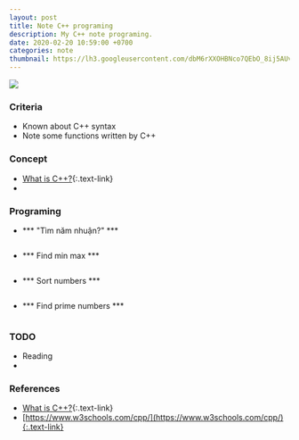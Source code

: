 ```yaml
---
layout: post
title: Note C++ programing
description: My C++ note programing.
date: 2020-02-20 10:59:00 +0700
categories: note
thumbnail: https://lh3.googleusercontent.com/dbM6rXXOHBNco7QEbO_8ij5AUvaZLnG-sJprVmGHkY1EGPNmJnaPo1lIbV2c0NysBP4-x--IDxjfELrm2N7d_swMlb6pSjHKWGxiODsDA4kkJQzt5c1_cl4nPy6GvGkU40cT0iMOm3VkNT1KHJQj5CMokGUm7SKFCx53EqZJ09EcJ6dwWJALO9WstA1uaZtckABScHIdDYJChDtmLmqjhDMUZOgQy1Hub0Nb9ALESMZ628eQkSqXAmBhq0O6TvfEE4i47qHEF-IrTvOSLF904yw6DacBhr0Mng9LFHgm64X2siieVvsmGH3Zt8YdqOa8iDtV8P49BcqNJGeit7Chb-R-8DeeI39NGSxCPkyW_HjztsJRWbGlsTee6r1YMEY-b6sPaUXbOU4P-iVQUaoEvfHTAKYq23MkzVkoLYwXaeNFH4NlYb3Az69CY6Y68Fv36bnXKU98XcwiCx-oOP22OQvTR-8YzXLI57r0edYoFOjPd4Hm1WDmyB0ezYsewdsAKkl3zkuo5QYFX_tbuRQISTfWSOQLIvzNW-L5j6M-n-KcxB_ixePtgy6bVDfcbiRPt29ArqtcK2RIlmcfF4yB23phCTzYWJiThDIwv1IQGxYIbfXDTMg_2iDaVb7Yx89H-a3-0Qfa8GwEIZw8x1ALHeevvUmpJllIhlq_ZP464Ql0_M6d_A3tuFSOLj4L-A2sRiZwIVrgP-QKwQzqn3fWzkiEzRgNrr8Mz2J8Ngc-ESyvjMRn=w800-h450-no
---
```


![](https://lh3.googleusercontent.com/dbM6rXXOHBNco7QEbO_8ij5AUvaZLnG-sJprVmGHkY1EGPNmJnaPo1lIbV2c0NysBP4-x--IDxjfELrm2N7d_swMlb6pSjHKWGxiODsDA4kkJQzt5c1_cl4nPy6GvGkU40cT0iMOm3VkNT1KHJQj5CMokGUm7SKFCx53EqZJ09EcJ6dwWJALO9WstA1uaZtckABScHIdDYJChDtmLmqjhDMUZOgQy1Hub0Nb9ALESMZ628eQkSqXAmBhq0O6TvfEE4i47qHEF-IrTvOSLF904yw6DacBhr0Mng9LFHgm64X2siieVvsmGH3Zt8YdqOa8iDtV8P49BcqNJGeit7Chb-R-8DeeI39NGSxCPkyW_HjztsJRWbGlsTee6r1YMEY-b6sPaUXbOU4P-iVQUaoEvfHTAKYq23MkzVkoLYwXaeNFH4NlYb3Az69CY6Y68Fv36bnXKU98XcwiCx-oOP22OQvTR-8YzXLI57r0edYoFOjPd4Hm1WDmyB0ezYsewdsAKkl3zkuo5QYFX_tbuRQISTfWSOQLIvzNW-L5j6M-n-KcxB_ixePtgy6bVDfcbiRPt29ArqtcK2RIlmcfF4yB23phCTzYWJiThDIwv1IQGxYIbfXDTMg_2iDaVb7Yx89H-a3-0Qfa8GwEIZw8x1ALHeevvUmpJllIhlq_ZP464Ql0_M6d_A3tuFSOLj4L-A2sRiZwIVrgP-QKwQzqn3fWzkiEzRgNrr8Mz2J8Ngc-ESyvjMRn=w800-h450-no)


### Criteria
- Known about C++ syntax
- Note some functions written by C++

### Concept
- [What is C++?](https://vi.wikipedia.org/wiki/C%2B%2B){:.text-link}
- 

### Programing
- *** "Tìm năm nhuận?" ***
```
```

- *** Find min max ***
```
```

- *** Sort numbers ***
```
```

- *** Find prime numbers ***
```
```

### TODO
- Reading
-

### References
- [What is C++?](https://vi.wikipedia.org/wiki/C%2B%2B){:.text-link}
- [https://www.w3schools.com/cpp/](https://www.w3schools.com/cpp/){:.text-link}